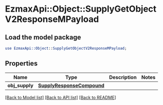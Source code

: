 # EzmaxApi::Object::SupplyGetObjectV2ResponseMPayload

## Load the model package
```perl
use EzmaxApi::Object::SupplyGetObjectV2ResponseMPayload;
```

## Properties
Name | Type | Description | Notes
------------ | ------------- | ------------- | -------------
**obj_supply** | [**SupplyResponseCompound**](SupplyResponseCompound.md) |  | 

[[Back to Model list]](../README.md#documentation-for-models) [[Back to API list]](../README.md#documentation-for-api-endpoints) [[Back to README]](../README.md)



